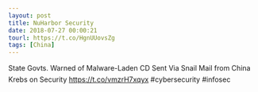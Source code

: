 ```yaml
---
layout: post
title: NuHarbor Security
date: 2018-07-27 00:00:21
tourl: https://t.co/HgnUUovsZg
tags: [China]
---
```

State Govts. Warned of Malware-Laden CD Sent Via Snail Mail from China  Krebs on Security https://t.co/vmzrH7xqyx #cybersecurity #infosec